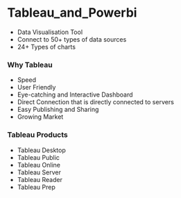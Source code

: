 # Tableau_and_Powerbi
- Data Visualisation Tool
- Connect to 50+ types of data sources
- 24+ Types of charts

### Why Tableau
- Speed
- User Friendly
- Eye-catching and Interactive Dashboard
- Direct Connection that is directly connected to servers
- Easy Publishing and Sharing
- Growing Market


### Tableau Products
- Tableau Desktop
- Tableau Public
- Tableau Online
- Tableau Server
- Tableau Reader
- Tableau Prep
